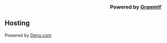 <div align="right">

 ### Powered by [GrammY](https://github.com/grammyjs/grammY)

</div>


## Hosting

Powered by [Deno.com](https://deno.com)
